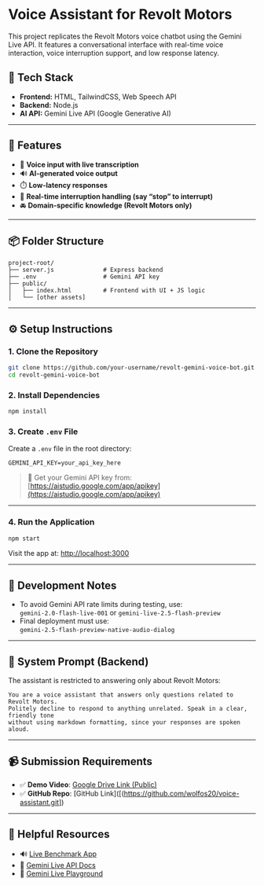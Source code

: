 #  Voice Assistant for Revolt Motors

This project replicates the Revolt Motors voice chatbot using the Gemini Live API. It features a conversational interface with real-time voice interaction, voice interruption support, and low response latency.

## 🔧 Tech Stack

- **Frontend:** HTML, TailwindCSS, Web Speech API
- **Backend:** Node.js
- **AI API:** Gemini Live API (Google Generative AI)

---

## 🌟 Features

- 🎤 **Voice input with live transcription**
- 🔊 **AI-generated voice output**
- ⏱️ **Low-latency responses**
- 🛑 **Real-time interruption handling (say “stop” to interrupt)**
- 🚘 **Domain-specific knowledge (Revolt Motors only)**

---

## 📦 Folder Structure

```
project-root/
├── server.js              # Express backend
├── .env                   # Gemini API key
├── public/
│   ├── index.html         # Frontend with UI + JS logic
│   └── [other assets]
```

---

## ⚙️ Setup Instructions

### 1. Clone the Repository

```bash
git clone https://github.com/your-username/revolt-gemini-voice-bot.git
cd revolt-gemini-voice-bot
```

### 2. Install Dependencies

```bash
npm install
```

### 3. Create `.env` File

Create a `.env` file in the root directory:

```
GEMINI_API_KEY=your_api_key_here
```

> 🔐 Get your Gemini API key from: [https://aistudio.google.com/app/apikey](https://aistudio.google.com/app/apikey)

---

### 4. Run the Application

```bash
npm start
```

Visit the app at: [http://localhost:3000](http://localhost:3000)

---

## 🧪 Development Notes

- To avoid Gemini API rate limits during testing, use:  
  `gemini-2.0-flash-live-001` or `gemini-live-2.5-flash-preview`
- Final deployment must use:  
  `gemini-2.5-flash-preview-native-audio-dialog`

---

## 🧠 System Prompt (Backend)

The assistant is restricted to answering only about Revolt Motors:

```text
You are a voice assistant that answers only questions related to Revolt Motors.
Politely decline to respond to anything unrelated. Speak in a clear, friendly tone
without using markdown formatting, since your responses are spoken aloud.
```

---

## 📹 Submission Requirements

- ✅ **Demo Video**: [Google Drive Link (Public)](https://drive.google.com/your-demo-link)
- ✅ **GitHub Repo**: [GitHub Link]([(https://github.com/wolfos20/voice-assistant.git])

---

## 🔗 Helpful Resources

- 🔊 [Live Benchmark App](https://live.revoltmotors.com)
- 🧠 [Gemini Live API Docs](https://ai.google.dev/gemini-api/docs/live)
- 🧪 [Gemini Live Playground](https://aistudio.google.com/live)
